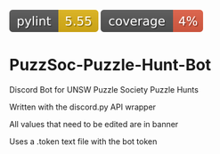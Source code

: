![pylint](./badges/pylint.svg) ![coverage](./badges/coverage.svg)

# PuzzSoc-Puzzle-Hunt-Bot

Discord Bot for UNSW Puzzle Society Puzzle Hunts

Written with the discord.py API wrapper

All values that need to be edited are in banner

Uses a .token text file with the bot token
